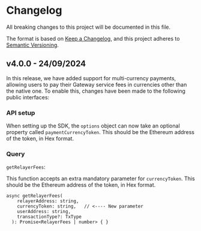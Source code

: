 # Changelog

All breaking changes to this project will be documented in this file.

The format is based on [Keep a Changelog](https://keepachangelog.com/en/1.0.0/), and this project adheres to [Semantic Versioning](https://semver.org/).

## v4.0.0 - 24/09/2024

In this release, we have added support for multi-currency payments, allowing users to pay their Gateway service fees in currencies other than the native one. To enable this, changes have been made to the following public interfaces:

### API setup
When setting up the SDK, the `options` object can now take an optional property called `paymentCurrencyToken`. This should be the Ethereum address of the token, in Hex format.

### Query
`getRelayerFees`:

This function accepts an extra mandatory parameter for `currencyToken`. This should be the Ethereum address of the token, in Hex format.

```
async getRelayerFees(
    relayerAddress: string,
    currencyToken: string,   // <---- New parameter
    userAddress: string,
    transactionType?: TxType
  ): Promise<RelayerFees | number> { }
```